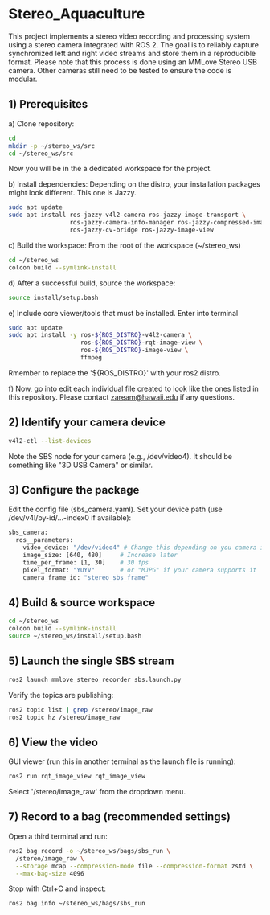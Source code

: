 # Stereo_Aquaculture
This project implements a stereo video recording and processing system using a stereo camera integrated with ROS 2. The goal is to reliably capture synchronized left and right video streams and store them in a reproducible format. Please note that this process is done using an MMLove Stereo USB camera. Other cameras still need to be tested to ensure the code is modular.



## 1) Prerequisites
a) Clone repository:
```bash
cd
mkdir -p ~/stereo_ws/src
cd ~/stereo_ws/src
```
Now you will be in the a dedicated workspace for the project.

b) Install dependencies:
Depending on the distro, your installation packages might look different. This one is Jazzy.
```bash
sudo apt update
sudo apt install ros-jazzy-v4l2-camera ros-jazzy-image-transport \
                 ros-jazzy-camera-info-manager ros-jazzy-compressed-image-transport \
                 ros-jazzy-cv-bridge ros-jazzy-image-view
```
c) Build the workspace:
From the root of the workspace (~/stereo_ws)
```bash
cd ~/stereo_ws
colcon build --symlink-install
```

d) After a successful build, source the workspace:
```bash
source install/setup.bash
```
e) Include core viewer/tools that must be installed. Enter into terminal
```bash
sudo apt update
sudo apt install -y ros-${ROS_DISTRO}-v4l2-camera \
                    ros-${ROS_DISTRO}-rqt-image-view \
                    ros-${ROS_DISTRO}-image-view \
                    ffmpeg
```
Rmember to replace the '${ROS_DISTRO}' with your ros2 distro.

f) Now, go into edit each individual file created to look like the ones listed in this repository. Please contact zaream@hawaii.edu if any questions.

## 2) Identify your camera device
```bash
v4l2-ctl --list-devices
```

Note the SBS node for your camera (e.g., /dev/video4). It should be something like "3D USB Camera" or similar.

## 3) Configure the package

Edit the config file (sbs_camera.yaml). Set your device path (use /dev/v4l/by-id/...-index0 if available):

```bash
sbs_camera:
  ros__parameters:
    video_device: "/dev/video4" # Change this depending on you camera input
    image_size: [640, 480]     # Increase later
    time_per_frame: [1, 30]    # 30 fps
    pixel_format: "YUYV"       # or "MJPG" if your camera supports it
    camera_frame_id: "stereo_sbs_frame"
```

## 4) Build & source workspace
```bash
cd ~/stereo_ws
colcon build --symlink-install
source ~/stereo_ws/install/setup.bash
```

## 5) Launch the single SBS stream
```bash
ros2 launch mmlove_stereo_recorder sbs.launch.py
```

Verify the topics are publishing:
```bash
ros2 topic list | grep /stereo/image_raw
ros2 topic hz /stereo/image_raw
```

## 6) View the video

GUI viewer (run this in another terminal as the launch file is running):
```bash
ros2 run rqt_image_view rqt_image_view
```

Select '/stereo/image_raw' from the dropdown menu.

## 7) Record to a bag (recommended settings)

Open a third terminal and run:
```bash
ros2 bag record -o ~/stereo_ws/bags/sbs_run \
  /stereo/image_raw \
  --storage mcap --compression-mode file --compression-format zstd \
  --max-bag-size 4096
```

Stop with Ctrl+C and inspect:
```bash
ros2 bag info ~/stereo_ws/bags/sbs_run
```


